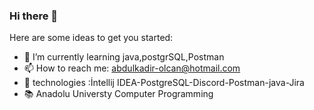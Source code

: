 ### Hi there 👋

Here are some ideas to get you started:

- 🌱 I’m currently learning java,postgrSQL,Postman 
- 📫 How to reach me: abdulkadir-olcan@hotmail.com
- 🧳 technologies :İntellij IDEA-PostgreSQL-Discord-Postman-java-Jira
- 📚 Anadolu Universty Computer Programming
